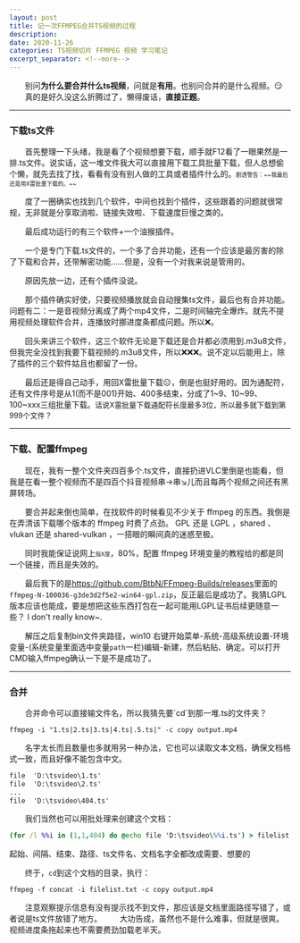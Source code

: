 ```yaml
---
layout: post
title: 记一次FFMPEG合并TS视频的过程
description: 
date: 2020-11-26
categories: TS视频切片 FFMPEG 视频 学习笔记
excerpt_separator: <!--more-->
---
```


&emsp;&emsp;别问**为什么要合并什么ts视频**，问就是**有用**。也别问合并的是什么视频。😏
&emsp;&emsp;真的是好久没这么折腾过了，懒得废话，**直接正题**。
***
<h3>下载ts文件</h3>
&emsp;&emsp;首先整理一下头绪，我是看了个视频想要下载，顺手就F12看了一眼果然是一排.ts文件。说实话，这一堆文件我大可以直接用下载工具批量下载，但人总想偷个懒，就先去找了找，看看有没有别人做的工具或者插件什么的。<font size="1">剧透警告：~~我最后还是用X雷批量下载的。~~</font>

&emsp;&emsp;度了一圈确实也找到几个软件，中间也找到个插件，这些跟着的问题就很常规，无非就是分享取消啦、链接失效啦、下载速度巨慢之类的。

&emsp;&emsp;最后成功运行的有三个软件+一个油猴插件。

&emsp;&emsp;一个是专门下载.ts文件的，一个多了合并功能，还有一个应该是最厉害的除了下载和合并，还带解密功能……但是，没有一个对我来说是管用的。

&emsp;&emsp;原因先放一边，还有个插件没说。

&emsp;&emsp;那个插件确实好使，只要视频播放就会自动搜集ts文件，最后也有合并功能。问题有二：一是音视频分离成了两个mp4文件，二是时间轴完全爆炸。就先不提用视频处理软件合并，连播放时挪进度条都成问题。所以❌。

&emsp;&emsp;回头来讲三个软件，这三个软件无论是下载还是合并都必须用到.m3u8文件，但我完全没找到我要下载视频的.m3u8文件，所以❌❌❌。说不定以后能用上，除了插件的三个软件姑且也都留了一份。

&emsp;&emsp;最后还是得自己动手，用回X雷批量下载😑，倒是也挺好用的。因为通配符，还有文件序号是从1(而不是001)开始、400多结束，分成了1~9、10~99、100~xxx三组批量下载。<font size="2">话说X雷批量下载通配符长度最多3位，所以最多就下载到第999个文件？</font>

***

<h3>下载、配置ffmpeg</h3>
&emsp;&emsp;现在，我有一整个文件夹四百多个.ts文件，直接扔进VLC里倒是也能看，但我是在看一整个视频而不是四百个抖音视频串→串↘儿而且每两个视频之间还有黑屏转场。

&emsp;&emsp;要合并起来倒也简单，在找软件的时候看见不少关于 ffmpeg 的东西。我倒是在弄清该下载哪个版本的 ffmpeg 时费了点劲。 GPL 还是 LGPL ，shared 、vlukan 还是 shared-vulkan ，一搭眼的瞬间真的迷惑至极。

&emsp;&emsp;同时我能保证说网上<font size="1">指X度</font>，80%，配置 ffmpeg 环境变量的教程给的都是同一个链接，而且是失效的。

&emsp;&emsp;最后我下的是<https://github.com/BtbN/FFmpeg-Builds/releases>里面的`ffmpeg-N-100036-g3de3d2f5e2-win64-gpl.zip`，反正最后是成功了。我猜LGPL版本应该也能成，要是想把这些东西打包在一起可能用LGPL证书后续更随意一些？ I don't really know~.

&emsp;&emsp;解压之后复制bin文件夹路径，win10 右键开始菜单-系统-高级系统设置-环境变量-(系统变量里面选中变量`path`一栏)编辑-新建，然后粘贴、确定。可以打开CMD输入ffmpeg确认一下是不是成功了。

***

<h3>合并</h3>
&emsp;&emsp;合并命令可以直接输文件名，所以我猜先要`cd`到那一堆.ts的文件夹？

``` shell
ffmpeg -i "1.ts|2.ts|3.ts|4.ts|.5.ts|" -c copy output.mp4
```

&emsp;&emsp;名字太长而且数量也多就用另一种办法，它也可以读取文本文档，确保文档格式一致，而且好像不能包含中文。

``` txt
file  'D:\tsvideo\1.ts'
file  'D:\tsvideo\2.ts'
...
file  'D:\tsvideo\404.ts'
```

&emsp;&emsp;我们当然也可以用批处理来创建这个文档：

``` bat
(for /l %%i in (1,1,404) do @echo file 'D:\tsvideo\%%i.ts') > filelist.txt
```

起始、间隔、结束、路径、ts文件名、文档名字全都改成需要、想要的

&emsp;&emsp;终于，`cd`到这个文档的目录，执行：

``` shell
ffmpeg -f concat -i filelist.txt -c copy output.mp4
```

&emsp;&emsp;注意观察提示信息有没有提示找不到文件，那应该是文档里面路径写错了，或者说是ts文件放错了地方。
&emsp;&emsp;大功告成，虽然也不是什么难事，但就是很爽。视频进度条拖起来也不需要费劲加载老半天。
